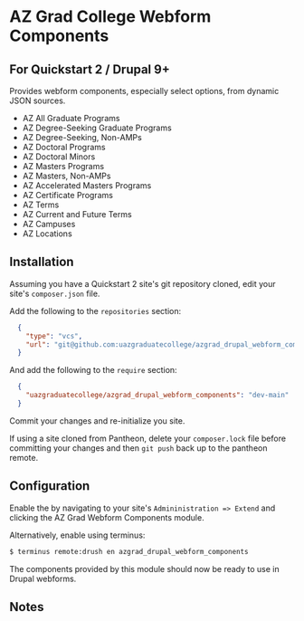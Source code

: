 # AZ Grad College Webform Components
## For Quickstart 2 / Drupal 9+

Provides webform components, especially select options, from dynamic JSON sources.

- AZ All Graduate Programs
- AZ Degree-Seeking Graduate Programs
- AZ Degree-Seeking, Non-AMPs
- AZ Doctoral Programs
- AZ Doctoral Minors
- AZ Masters Programs
- AZ Masters, Non-AMPs
- AZ Accelerated Masters Programs
- AZ Certificate Programs
- AZ Terms
- AZ Current and Future Terms
- AZ Campuses
- AZ Locations

## Installation

Assuming you have a Quickstart 2 site's git repository cloned, edit your site's 
`composer.json` file.

Add the following to the `repositories` section:

```json
  {
    "type": "vcs",
    "url": "git@github.com:uazgraduatecollege/azgrad_drupal_webform_components.git"
  }
  ```
And add the following to the `require` section:

```json 
  {
    "uazgraduatecollege/azgrad_drupal_webform_components": "dev-main"
  }
```

Commit your changes and re-initialize you site.

If using a site cloned from Pantheon, delete your `composer.lock` file before
committing your changes and then `git push` back up to the pantheon remote.

## Configuration 

Enable the by navigating to your site's `Admininistration => Extend` and clicking 
the AZ Grad Webform Components module.

Alternatively, enable using terminus:

```sh
$ terminus remote:drush en azgrad_drupal_webform_components 
```

The components provided by this module should now be ready to use in Drupal webforms.

## Notes

